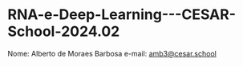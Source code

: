 # RNA-e-Deep-Learning---CESAR-School-2024.02

Nome: Alberto de Moraes Barbosa
e-mail: amb3@cesar.school 
